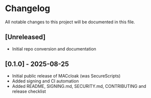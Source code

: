 # Changelog

All notable changes to this project will be documented in this file.

## [Unreleased]
- Initial repo conversion and documentation

## [0.1.0] - 2025-08-25
- Initial public release of MACcloak (was SecureScripts)
- Added signing and CI automation
- Added README, SIGNING.md, SECURITY.md, CONTRIBUTING and release checklist
